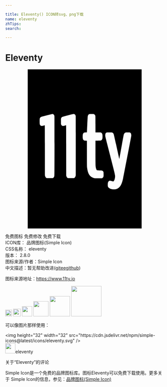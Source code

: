 ```yaml
---

title: Eleventy() ICON转svg、png下载
name: eleventy
zhTips: 
search: 

---
```


# Eleventy  <small style="font-size: 60%;font-weight: 100"></small>

<div id="svg" class="svg-wrap">
<svg role="img" viewBox="0 0 24 24" xmlns="http://www.w3.org/2000/svg"><title>Eleventy icon</title><path d="M3.386 12.032v-12H20.59v24H3.386zm13.17 6.07a1.07 1.07 0 0 0 .373-.107c.432-.213.68-.672.877-1.626.076-.372 1.195-6.168 1.209-6.263.026-.186-.008-.382-.084-.476a.325.325 0 0 0-.087-.064l-.06-.031h-.291c-.253 0-.298 0-.348.02-.113.039-.207.156-.255.316-.011.038-.168.881-.348 1.873l-.328 1.802-.046-.21c-.56-2.547-.764-3.452-.794-3.532a.383.383 0 0 0-.103-.16c-.105-.107-.117-.11-.567-.11-.411 0-.422 0-.5.074-.086.079-.122.216-.111.42.006.115.045.27.688 2.784.663 2.587.751 2.943.787 3.177.046.3-.05.713-.208.893-.032.037-.037.039-.084.032-.028 0-.12-.027-.204-.051-.268-.078-.362-.072-.462.028-.096.096-.137.248-.138.51 0 .256.028.34.159.473.131.133.324.208.595.23.164.012.22.012.33-.001zM14.66 16.39a.31.31 0 0 0 .16-.192c.02-.058.022-.098.022-.356 0-.255-.003-.299-.021-.354-.04-.121-.136-.196-.278-.217-.041-.01-.2-.01-.355-.01-.365-.001-.378-.01-.446-.184-.068-.18-.096-.326-.113-.602a85.799 85.799 0 0 1-.012-1.94V10.77h.35c.454 0 .507-.01.602-.113a.465.465 0 0 0 .102-.24 3.273 3.273 0 0 0 0-.534c-.026-.16-.099-.271-.211-.322-.057-.025-.065-.026-.45-.03h-.392l-.003-1.22c-.003-1.09-.005-1.227-.021-1.278a.378.378 0 0 0-.201-.247c-.052-.024-.072-.025-.32-.029-.27 0-.356 0-.429.038-.087.042-.148.133-.185.278-.014.054-.032.346-.076 1.262l-.06 1.194s-.08 0-.18.01c-.206.01-.263.022-.327.086-.092.092-.12.19-.127.455-.01.334.02.487.115.588.075.081.134.1.345.106l.173.01v1.785c0 1.7.006 2.019.034 2.274.041.37.13.709.241.928.194.38.544.617.988.668h1.005l.07-.04zm-7.447 0c.098-.053.16-.154.2-.332.016-.077.018-.401.018-4.518 0-4.184-.001-4.44-.02-4.51-.05-.194-.19-.29-.378-.26-.035.01-.344.084-.686.175-.343.09-.684.18-.758.198-.17.043-.214.062-.281.126-.105.098-.122.185-.122.606 0 .416.016.5.12.604.094.095.189.1.456.03.103-.026.193-.048.2-.048.01 0 .014.784.017 3.763.003 3.436.005 3.77.021 3.84.048.202.113.296.236.34.034.013.133.016.487.014.435 0 .445 0 .49-.027zm3.203 0c.092-.046.152-.135.197-.29l.024-.084.003-4.435c.002-3.194 0-4.456-.01-4.509-.033-.2-.145-.308-.322-.308-.066 0-.198.03-.857.204-.56.147-.799.214-.849.239a.34.34 0 0 0-.17.184c-.024.06-.024.071-.024.479 0 .415 0 .417.026.483a.362.362 0 0 0 .083.12c.1.1.172.105.456.034a5.46 5.46 0 0 1 .208-.05c.008 0 .012 1.202.014 3.791l.003 3.79.026.086a.48.48 0 0 0 .135.23c.078.062.085.063.57.06.414 0 .447 0 .487-.024z"/></svg>
</div>
<detail full-name='eleventy'></detail>

<div class="detail-page">
<p>
<span><span class="badge-success badge">免费图标</span> <span class="badge-success badge">免费修改</span>  <span class="badge-success badge">免费下载</span> </span>
<br/>
<span>
ICON库：
<span class="badge-secondary badge">品牌图标(Simple Icon)</span> 
</span>
<br/>
<span>
CSS名称：
<span class="badge-secondary badge">eleventy</span> 
</span>

<br/>
<span>
版本：
<span class="badge-secondary badge">2.8.0</span> 
</span>
<br/>
<span>图标来源/作者：<span class="badge-light badge">Simple Icon</span></span> 
<br/>
<span class="zh-detail">中文描述：暂无<span class="help-link"><span>帮助改进</span>(<a href="https://gitee.com/liuwave/icon-helper/edit/master/json/brands/eleventy.json" target="_blank" rel="noopener noreferrer">gitee</a><a href="https://github.com/liuwave/icon-helper/edit/master/json/brands/eleventy.json" target="_blank" rel="noopener noreferrer">github</a></span>)</span><br/>
</p>
</div><div class="description description alert alert-light"><p>图标来源地址：<a href="https://www.11ty.io" target="_blank" rel="noopener noreferrer">https://www.11ty.io</a></p></div>
<div class="alert alert-dark">
<img height="21" width="21" src="https://cdn.jsdelivr.net/npm/simple-icons@latest/icons/eleventy.svg" />
<img height="24" width="24" src="https://cdn.jsdelivr.net/npm/simple-icons@latest/icons/eleventy.svg" />
<img height="32" width="32" src="https://cdn.jsdelivr.net/npm/simple-icons@latest/icons/eleventy.svg" />
<img height="48" width="48" src="https://cdn.jsdelivr.net/npm/simple-icons@latest/icons/eleventy.svg" />
<img height="64" width="64" src="https://cdn.jsdelivr.net/npm/simple-icons@latest/icons/eleventy.svg" />
<img height="96" width="96" src="https://cdn.jsdelivr.net/npm/simple-icons@latest/icons/eleventy.svg" />

</div>
<div>
  <p>可以像图片那样使用：    
  </p>
  <div class="alert alert-primary" style="font-size: 14px">
    &lt;img height="32" width="32" src="https://cdn.jsdelivr.net/npm/simple-icons@latest/icons/eleventy.svg" /&gt;
    <copy-btn content='<img height="32" width="32" src="https://cdn.jsdelivr.net/npm/simple-icons@latest/icons/eleventy.svg" />'></copy-btn>
  </div>
  <div class="alert alert-secondary">
    <img height="32" width="32" src="https://cdn.jsdelivr.net/npm/simple-icons@latest/icons/eleventy.svg" />eleventy
    <copy-btn content="eleventy" btn-title="复制图标名称"></copy-btn>
  </div>
</div>

<Vssue title="关于“Eleventy”的评论" >关于“Eleventy”的评论</Vssue>


<div><p>Simple Icon是一个免费的品牌图标库。图标Eleventy可以免费下载使用。更多关于  Simple Icon的信息，参见：<a target="_blank" href="https://iconhelper.cn/brands.html">品牌图标(Simple Icon)</a>
</p></div>
